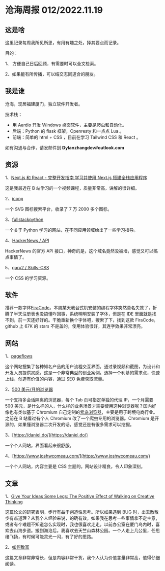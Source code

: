 # 沧海周报 012/2022.11.19

## 这是啥

这里记录每周我所见所思，有用有趣之处，择其要点而记录。

目的：

1、 方便自己日后回顾，有需要时可以全文检索。

2、如果能有所传播，可以结交志同道合的朋友。

## 我是谁

沧海，现居福建厦门，独立软件开发者。

技术栈：

- 用 Aardio 开发 Windows 桌面软件，主要是爬虫和自动化。
- 后端：Python 的 flask 框架，Openresty 和一点点 Lua 。
- 前端：简单的 html + CSS ，目前在学习 Tailwind CSS 和 React 。

如有沟通与合作，请发邮件到 **Dylanzhangdev#outlook.com**

## 资源

1、[Next.js 和 React - 完整开发指南 学习并使用 Next.js 搭建全栈应用程序](https://www.bilibili.com/video/BV1G54y1o7RP)

这是我最近在 B 站学习的一个视频课程，质量非常高，讲解的很详细。

2、[icong](https://icongo.github.io/)

一个 SVG 图标搜索平台，收录了 7 万 2000 多个图标。

3、[fullstackpython](https://www.fullstackpython.com/)

一个关于 Python 学习的网站，在不同应用领域给出了一些学习指导。

4、[HackerNews / API](https://github.com/HackerNews/API)

HackerNews 的官方 API 接口，神奇的是，这个域名竟然没被墙，感觉又可以搞点事情了。

5、[garu2 / Skills-CSS](https://github.com/garu2/Skills-CSS)

一个 CSS 的学习资源。

## 软件

推荐一款字体[FiraCode](https://github.com/tonsky/FiraCode)。本周某天我台式机安装的编程字体突然莫名失效了，折腾了半天注册表也没搞懂咋回事，系统明明安装了字体，但是在 IDE 里面就是找不到，前一天还好好的。干脆重新换个字体吧，搜索了下，找到这款 FiraCode，github 上 67K 的 stars 不是盖的，使用体验很好，其连字效果非常漂亮。

## 网站

1、[pageflows](https://pageflows.com/)

这个网站搜集了各种知名产品的用户流程交互界面，通过录视频和截图，为设计和开发人员提供灵感。这是一个非常典型的创业案例。选择一个利基的需求点，快速上线，创造有价值的内容，通过 SEO 免费获取流量。

2、[500 美元/月的浏览器](https://insomniacbrowser.com/pricing/)

一个支持多会话隔离的浏览器，每个 Tab 页可指定单独的代理 IP，一个月需要 500 美元，是什么样的人，什么样的业务场景才需要使用这种浏览器呢？国内好像也有类似基于 Chromium 自己定制的[紫鸟浏览器](https://www.superbrowser.com/)，主要是用于跨境电商行业。之前在 B 站看过有个人 Chromium 改了一个爬虫专用的浏览器。Chromium 是开源的，如果懂浏览器二次开发的话，感觉还是有很多需求可以挖掘。

3、[https://daniel.do/](https://daniel.do/)

一个个人网站，界面看起来很舒服。

4、[https://www.joshwcomeau.com/](https://www.joshwcomeau.com/)

一个个人网站，内容主要是 CSS 主题的。网站设计精良，令人印象深刻。

## 文章

1、[Give Your Ideas Some Legs: The Positive Effect of Walking on Creative Thinking](https://www.apa.org/pubs/journals/releases/xlm-a0036577.pdf)

这篇论文的研究表明，步行有益于创造性思考。所以如果遇到 BUG 时，出去散散步有点道理？从我个人经验来说，的确有效。如果我在思考一些事情拿不定主意，或者有个难题不知道怎么实现时，我也很喜欢走走。以前办公室在厦门岛内时，喜欢去山海步道。搬到海沧后，我喜欢去天竺山森林公园。一个人走上几公里，任思绪飞扬，有时候可能灵光一闪，有了好的思路。

2、[如何致富](https://nav.al/rich)

这篇文章非常非常长，但是内容非常干货，我个人认为价值含量非常高，值得仔细阅读。
